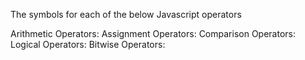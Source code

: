 The symbols for each of the below Javascript operators

Arithmetic Operators: 
Assignment Operators:
Comparison Operators:
Logical Operators:
Bitwise Operators:

